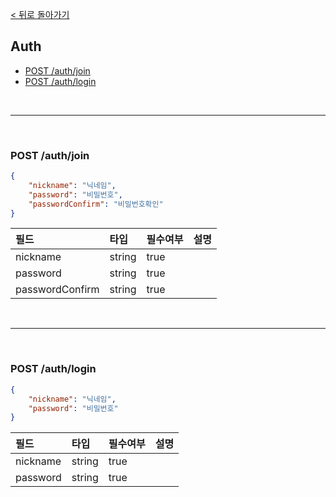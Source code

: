 [< 뒤로 돌아가기](./README.md)

## Auth

- [POST /auth/join](./AUTH.md#post-authjoin)
- [POST /auth/login](./AUTH.md#post-authlogin)

<br><hr><br>

### POST /auth/join

```json
{
	"nickname": "닉네임",
	"password": "비밀번호",
	"passwordConfirm": "비밀번호확인"
}
```

| 필드            | 타입   | 필수여부 | 설명 |
| :-------------- | :----- | :------ | :--- |
| nickname        | string | true    |      |
| password        | string | true    |      |
| passwordConfirm | string | true    |      |

<br><hr><br>

### POST /auth/login

```json
{
	"nickname": "닉네임",
	"password": "비밀번호"
}
```

| 필드            | 타입   | 필수여부 | 설명 |
| :-------------- | :----- | :------ | :--- |
| nickname        | string | true    |      |
| password        | string | true    |      |